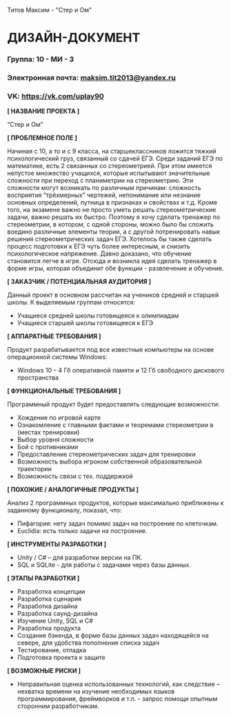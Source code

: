 Титов Максим - "Стер и Ом"
# ДИЗАЙН-ДОКУМЕНТ

### Группа: 10 - МИ - 3
### Электронная почта: maksim.tit2013@yandex.ru
### VK: https://vk.com/uplay90


**[ НАЗВАНИЕ ПРОЕКТА ]**

“Стер и Ом”

**[ ПРОБЛЕМНОЕ ПОЛЕ ]**

Начиная с 10, а то и с 9 класса, на старшеклассников ложится тяжкий психологический груз, связанный со сдачей ЕГЭ. Среди заданий ЕГЭ по математике, есть 2 связанных со стереометрией. При этом имеется непустое множество учащихся, которые испытывают значительные сложности при переход с планиметрии на стереометрию. Эти сложности могут возникать по различным причинам: сложность восприятия “трёхмерных” чертежей, непонимание или незнание основных определений, путница в признаках и свойствах и т.д. Кроме того, на экзамене важно не просто уметь решать стереометрические задачи, важно решать их быстро. Поэтому я хочу сделать тренажер по стереометрии, в котором, с одной стороны, можно было бы сложить воедино различные элементы теории, а с другой потренировать навык решения стереометрических задач ЕГЭ.
Хотелось бы также сделать процесс подготовки к ЕГЭ чуть более интересным, и снизить психологическое напряжение. Давно доказано, что обучение становится легче в игре. Отсюда и возникла идея сделать тренажер в форме игры, которая объединит обе функции - развлечение и обучение.

**[ ЗАКАЗЧИК / ПОТЕНЦИАЛЬНАЯ АУДИТОРИЯ ]**

Данный проект в основном рассчитан на учеников средней и старшей школы. К выделяемым группам относятся:

* Учащиеся средней школы готовищеяся к олимпиадам
* Учащиеся старшей школы готовищееся к ЕГЭ

**[ АППАРАТНЫЕ ТРЕБОВАНИЯ ]** 

Продукт разрабатывается под все известные компьютеры на основе операционной системы Windows:

* Windows 10 – 4 Гб оперативной памяти и 12 Гб свободного дискового пространства 

**[ ФУНКЦИОНАЛЬНЫЕ ТРЕБОВАНИЯ ]**

Программный продукт будет предоставлять следующие возможности:
* Хождение по игровой карте
* Ознакомление с главными фактами и теоремами стереометрии в (местах тренировки)
* Выбор уровня сложности
* Бой с противниками
* Предоставление стереометрических задач для тренировки
* Возможность выбора игроком собственной образовательной траектории
* Возможность связи с тех. поддержкой

**[ ПОХОЖИЕ / АНАЛОГИЧНЫЕ ПРОДУКТЫ ]**

Анализ 2 программных продуктов, которые максимально приближены к заданному функционалу, показал, что:

* Пифагория: нету задач помимо задач на построение по клеточкам.
*	Euclidia: есть только задачи на построение.

**[ ИНСТРУМЕНТЫ РАЗРАБОТКИ ]**

*	Unity / C# – для разработки версии на ПК.
*	SQL и SQLite - для работы с задачами через базы данных.

**[ ЭТАПЫ РАЗРАБОТКИ ]**

* Разработка концепции
* Разработка сценария
* Разработка дизайна
* Разработка саунд-дизайна
* Изучение Unity, SQL и C#
* Разработка продукта
* Создание бэкенда, в форме базы данных задач находящейся на севере, для удобства пополнения списка задач
*	Тестирование, отладка
*	Подготовка проекта к защите

**[ ВОЗМОЖНЫЕ РИСКИ ]**

* Неправильная оценка использованных технологий, как следствие – нехватка времени на изучение необходимых языков программирования, фреймворков и т.п. - запрос помощи опытным сторонним разработчикам.
